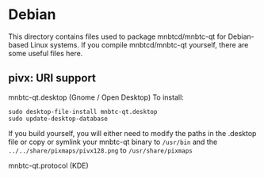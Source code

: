 
Debian
====================
This directory contains files used to package mnbtcd/mnbtc-qt
for Debian-based Linux systems. If you compile mnbtcd/mnbtc-qt yourself, there are some useful files here.

## pivx: URI support ##


mnbtc-qt.desktop  (Gnome / Open Desktop)
To install:

	sudo desktop-file-install mnbtc-qt.desktop
	sudo update-desktop-database

If you build yourself, you will either need to modify the paths in
the .desktop file or copy or symlink your mnbtc-qt binary to `/usr/bin`
and the `../../share/pixmaps/pivx128.png` to `/usr/share/pixmaps`

mnbtc-qt.protocol (KDE)


